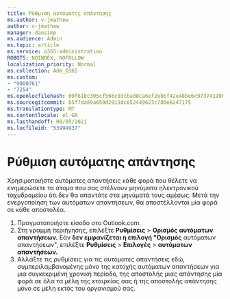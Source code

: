 ```yaml
---
title: Ρύθμιση αυτόματης απάντησης
ms.author: v-jmathew
author: v-jmathew
manager: dansimp
ms.audience: Admin
ms.topic: article
ms.service: o365-administration
ROBOTS: NOINDEX, NOFOLLOW
localization_priority: Normal
ms.collection: Adm_O365
ms.custom:
- "9000761"
- "7254"
ms.openlocfilehash: 09f618c305cf566c03cbad8ca6ef2ebbf42e48be6c97374199654005698053df
ms.sourcegitcommit: b5f7da89a650d2915dc652449623c78be6247175
ms.translationtype: MT
ms.contentlocale: el-GR
ms.lasthandoff: 08/05/2021
ms.locfileid: "53994937"
---
```

# <a name="set-up-an-automatic-reply"></a>Ρύθμιση αυτόματης απάντησης

Χρησιμοποιήστε αυτόματες απαντήσεις κάθε φορά που θέλετε να ενημερώσετε τα άτομα που σας στέλνουν μηνύματα ηλεκτρονικού ταχυδρομείου ότι δεν θα απαντάτε στα μηνύματά τους αμέσως. Μετά την ενεργοποίηση των αυτόματων απαντήσεων, θα αποστέλλονται μία φορά σε κάθε αποστολέα.

1. Πραγματοποιήστε είσοδο στο Outlook.com.
2. Στη γραμμή περιήγησης, επιλέξτε **Ρυθμίσεις**  >  **Ορισμός αυτόματων απαντήσεων.** Εάν **δεν εμφανίζεται η επιλογή "Ορισμός** αυτόματων απαντήσεων", επιλέξτε **Ρυθμίσεις**  >  **Επιλογές**  >  **αυτόματων απαντήσεων.**
3. Αλλάξτε τις ρυθμίσεις για τις αυτόματες απαντήσεις εδώ, συμπεριλαμβανομένης μόνο της κατοχής αυτόματων απαντήσεων για μια συγκεκριμένη χρονική περίοδο, της αποστολής μιας απάντησης μία φορά σε όλα τα μέλη της εταιρείας σας ή της αποστολής απάντησης μόνο σε μέλη εκτός του οργανισμού σας.
